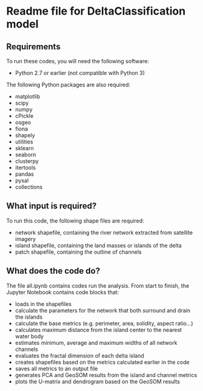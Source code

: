 # Readme file for DeltaClassification model

## Requirements

To run these codes, you will need the following software:
* Python 2.7 or earlier (not compatible with Python 3)

The following Python packages are also required:
* matplotlib
* scipy
* numpy
* cPickle
* osgeo
* fiona
* shapely
* utilities
* sklearn
* seaborn
* clusterpy
* itertools
* pandas
* pysal
* collections

## What input is required?
To run this code, the following shape files are required:
* network shapefile, containing the river network extracted from satellite imagery
* island shapefile, containing the land masses or islands of the delta
* patch shapefile, containing the outline of channels

## What does the code do?
The file all.ipynb contains codes run the analysis. From start to finish, the Jupyter Notebook contains code blocks that:
* loads in the shapefiles
* calculate the parameters for the network that both surround and drain the islands
* calculate the base metrics (e.g. perimeter, area, solidity, aspect ratio...)
* calculates maximum distance from the island center to the nearest water body
* estimates minimum, average and maximum widths of all network channels
* evaluates the fractal dimension of each delta island
* creates shapefiles based on the metrics calculated earlier in the code
* saves all metrics to an output file
* generates PCA and GeoSOM results from the island and channel metrics
* plots the U-matrix and dendrogram based on the GeoSOM results

